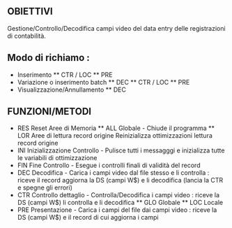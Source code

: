 ## OBIETTIVI
Gestione/Controllo/Decodifica campi video del data entry delle registrazioni di contabilità.

## Modo di richiamo : 
 * Inserimento
 ** CTR / LOC
 ** PRE
 * Variazione o inserimento batch
 ** DEC
 ** CTR / LOC
 ** PRE
 * Visualizzazione/Annullamento
 ** DEC

## FUNZIONI/METODI
 * RES       Reset Aree di Memoria
 ** ALL       Globale -  Chiude il programma
 ** LOR       Aree di lettura record origine   Reinizializza ottimizzazioni lettura record origine
 * INI       Inizializzazione Controllo - Pulisce tutti i messagggi e inizializza tutte le variabili di ottimizzazione
 * FIN       Fine Controllo - Esegue i controlli finali di validità del record
 * DEC       Decodifica - Carica i campi video dal file stesso e li controlla :  riceve il record aggiorna la DS (campi W$) e li decodifica (lancia la CTR e spegne gli errori)
 * CTR       Controllo dettaglio -  Controlla/Decodifica i campi video :  riceve la DS (campi W$) li controlla e li decodifica
 ** GLO       Globale
 ** LOC       Locale
 * PRE       Presentazione - Carica i campi del file dai campi video :  riceve la DS (campi W$) e il record di cui aggiorna i campi
